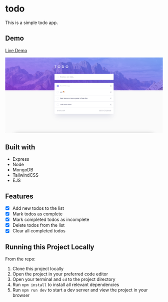 # todo
This is a simple todo app.

## Demo
[Live Demo](https://nc-todo.cyclic.cloud/)

<img src="todo-screenshot.png" alt="" border="0">

## Built with
- Express
- Node
- MongoDB
- TailwindCSS
- EJS

## Features
- [x] Add new todos to the list
- [x] Mark todos as complete
- [x] Mark completed todos as incomplete
- [x] Delete todos from the list
- [x] Clear all completed todos

## Running this Project Locally
From the repo:
1. Clone this project locally
2. Open the project in your preferred code editor
3. Open your terminal and `cd` to the project directory
4. Run `npm install` to install all relevant dependencies
5. Run `npm run dev` to start a dev server and view the project in your browser
